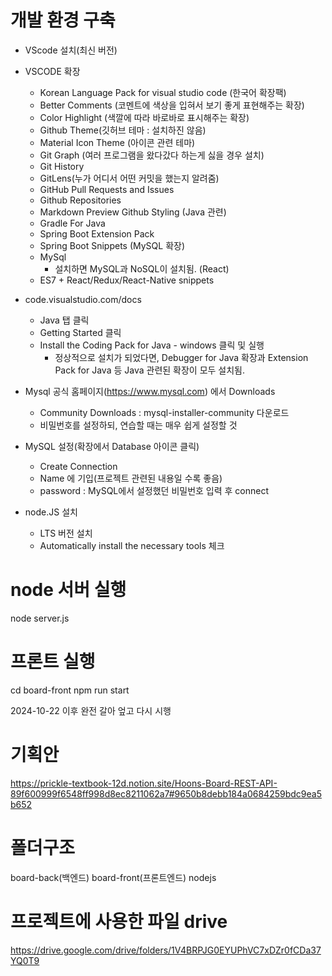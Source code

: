 # 개발 환경 구축 
- VScode 설치(최신 버전)
- VSCODE 확장 
    - Korean Language Pack for visual studio code (한국어 확장팩)
    - Better Comments (코멘트에 색상을 입혀서 보기 좋게 표현해주는 확장)
    - Color Highlight (색깔에 따라 바로바로 표시해주는 확장)
    - Github Theme(깃허브 테마 : 설치하진 않음) 
    - Material Icon Theme (아이콘 관련 테마)
    - Git Graph (여러 프로그램을 왔다갔다 하는게 싫을 경우 설치)
    - Git History
    - GitLens(누가 어디서 어떤 커밋을 했는지 알려줌)
    - GitHub Pull Requests and Issues
    - Github Repositories 
    - Markdown Preview Github Styling 
    (Java 관련)    
    - Gradle For Java
    - Spring Boot Extension Pack
    - Spring Boot Snippets
    (MySQL 확장)
    - MySql
        - 설치하면 MySQL과 NoSQL이 설치됨. 
    (React)
    - ES7 + React/Redux/React-Native snippets 
       
- code.visualstudio.com/docs 
    - Java 탭 클릭 
    - Getting Started 클릭 
    - Install the Coding Pack for Java - windows 클릭 및 실행 
        - 정상적으로 설치가 되었다면, Debugger for Java 확장과 Extension Pack for Java 등 Java 관련된 확장이 모두 설치됨. 
- Mysql 공식 홈페이지(https://www.mysql.com) 에서 Downloads
    - Community Downloads : mysql-installer-community 다운로드
    - 비밀번호를 설정하되, 연습할 때는 매우 쉽게 설정할 것 

- MySQL 설정(확장에서 Database 아이콘 클릭)
    - Create Connection 
    - Name 에 기입(프로젝트 관련된 내용일 수록 좋음)
    - password : MySQL에서 설정했던 비밀번호 입력 후 connect

- node.JS 설치
    - LTS 버전 설치
    - Automatically install the necessary tools 체크

# node 서버 실행
node server.js

# 프론트 실행 
cd board-front
npm run start

2024-10-22 이후 완전 갈아 엎고 다시 시행 

# 기획안 
https://prickle-textbook-12d.notion.site/Hoons-Board-REST-API-89f600999f6548ff998d8ec8211062a7#9650b8debb184a0684259bdc9ea5b652

# 폴더구조
board-back(백엔드) 
board-front(프론트엔드)
nodejs

# 프로젝트에 사용한 파일 drive 
https://drive.google.com/drive/folders/1V4BRPJG0EYUPhVC7xDZr0fCDa37YQ0T9
